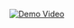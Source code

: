 [![Demo Video](https://img.youtube.com/vi/0nYErftBV8s/maxresdefault.jpg)](https://www.youtube.com/watch?v=0nYErftBV8s)
